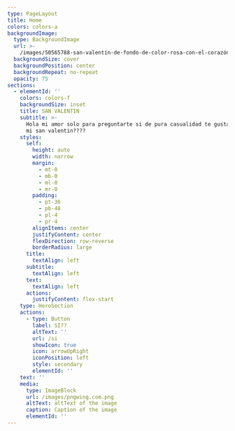 ```yaml
---
type: PageLayout
title: Home
colors: colors-a
backgroundImage:
  type: BackgroundImage
  url: >-
    /images/50565788-san-valentín-de-fondo-de-color-rosa-con-el-corazón-rojo-pequeño-y-grande-de-color-rosa-con-la.jpg
  backgroundSize: cover
  backgroundPosition: center
  backgroundRepeat: no-repeat
  opacity: 75
sections:
  - elementId: ''
    colors: colors-f
    backgroundSize: inset
    title: SAN VALENTIN
    subtitle: >-
      Hola mi amor solo para preguntarte si de pura casualidad te gustaria ser
      mi san valentin????
    styles:
      self:
        height: auto
        width: narrow
        margin:
          - mt-0
          - mb-0
          - ml-0
          - mr-0
        padding:
          - pt-36
          - pb-48
          - pl-4
          - pr-4
        alignItems: center
        justifyContent: center
        flexDirection: row-reverse
        borderRadius: large
      title:
        textAlign: left
      subtitle:
        textAlign: left
      text:
        textAlign: left
      actions:
        justifyContent: flex-start
    type: HeroSection
    actions:
      - type: Button
        label: SI??
        altText: ''
        url: /si
        showIcon: true
        icon: arrowUpRight
        iconPosition: left
        style: secondary
        elementId: ''
    text: ''
    media:
      type: ImageBlock
      url: /images/pngwing.com.png
      altText: altText of the image
      caption: Caption of the image
      elementId: ''
---
```

